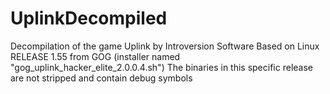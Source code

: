 # UplinkDecompiled
Decompilation of the game Uplink by Introversion Software
Based on Linux RELEASE 1.55 from GOG (installer named "gog_uplink_hacker_elite_2.0.0.4.sh")
The binaries in this specific release are not stripped and contain debug symbols
